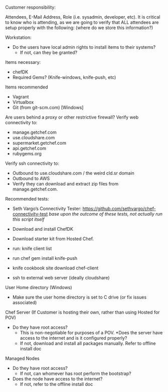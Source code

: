 Customer responsibility:

Attendees, E-Mail Address, Role (i.e. sysadmin, developer, etc). It is critical to know who is attending, as we are going to verify that ALL attendees are setup properly with the following: (where do we store this information?)

Workstation:

* Do the users have local admin rights to install items to their systems?
  * If not, can they be granted?

Items necessary:

* chefDK
* Required Gems?  (Knife-windows, knife-push, etc)

Items recommended

* Vagrant
* Virtualbox
* Git (from git-scm.com) [Windows]

Are users behind a proxy or other restrictive firewall?
Verify web connectivity to:

* manage.getchef.com
* use.cloudshare.com
* supermarket.getchef.com
* api.getchef.com
* rubygems.org

Verify ssh connectivity to:
* Outbound to use.cloudshare.com / the weird cld.sr domain
* Outbound to AWS
* Verify they can download and extract zip files from manage.getchef.com.

Recommended tests:
* Seth Vargo’s Connectivity Tester: https://github.com/sethvargo/chef-connectivity-test _base upon the outcome of these tests, not actually run this script itself_

* Download and install ChefDK
* Download starter kit from Hosted Chef.
* run: knife client list
* run chef gem install knife-push
* knife cookbook site download chef-client
* ssh to external web server (ideally cloudshare)

User Home directory (Windows)
* Make sure the user home directory is set to C drive (or fix issues associated)

Chef Server (If Customer is hosting their own, rather than using Hosted for POV)

* Do they have root access?
  * This is non-negotiable for purposes of a POV.
*Does the server have access to the internet and is it configured properly?
  * If not, download and install all packages manually.  Refer to offline install doc 

Managed Nodes

* Do they have root access?
  * If not, can whomever has root perform the bootstrap?
* Does the node have access to the internet?
  * If not, refer to the offline install doc



